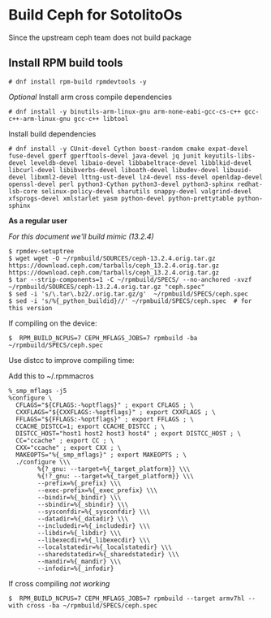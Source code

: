 # Build Ceph for SotolitoOs

Since the upstream ceph team does not build package 

## Install RPM build tools

```
# dnf install rpm-build rpmdevtools -y
```

*Optional* Install arm cross compile dependencies  

```
# dnf install -y binutils-arm-linux-gnu arm-none-eabi-gcc-cs-c++ gcc-c++-arm-linux-gnu gcc-c++ libtool
```

Install build dependencies

```
# dnf install -y CUnit-devel Cython boost-random cmake expat-devel fuse-devel gperf gperftools-devel java-devel jq junit keyutils-libs-devel leveldb-devel libaio-devel libbabeltrace-devel libblkid-devel libcurl-devel libibverbs-devel liboath-devel libudev-devel libuuid-devel libxml2-devel lttng-ust-devel lz4-devel nss-devel openldap-devel openssl-devel perl python3-Cython python3-devel python3-sphinx redhat-lsb-core selinux-policy-devel sharutils snappy-devel valgrind-devel xfsprogs-devel xmlstarlet yasm python-devel python-prettytable python-sphinx
```

**As a regular user**

*For this document we'll build mimic (13.2.4)*

```
$ rpmdev-setuptree
$ wget wget -O ~/rpmbuild/SOURCES/ceph-13.2.4.orig.tar.gz https://download.ceph.com/tarballs/ceph_13.2.4.orig.tar.gz https://download.ceph.com/tarballs/ceph_13.2.4.orig.tar.gz
$ tar --strip-components=1 -C ~/rpmbuild/SPECS/ --no-anchored -xvzf ~/rpmbuild/SOURCES/ceph-13.2.4.orig.tar.gz "ceph.spec"
$ sed -i 's/\.tar\.bz2/.orig.tar.gz/g'  ~/rpmbuild/SPECS/ceph.spec
$ sed -i 's/%{_python_buildid}//' ~/rpmbuild/SPECS/ceph.spec  # for this version
```

If compiling on the device:

```
$  RPM_BUILD_NCPUS=7 CEPH_MFLAGS_JOBS=7 rpmbuild -ba ~/rpmbuild/SPECS/ceph.spec
```

Use distcc to improve compiling time:

Add this to ~/.rpmmacros

```
%_smp_mflags -j5
%configure \
  CFLAGS="${CFLAGS:-%optflags}" ; export CFLAGS ; \
  CXXFLAGS="${CXXFLAGS:-%optflags}" ; export CXXFLAGS ; \
  FFLAGS="${FFLAGS:-%optflags}" ; export FFLAGS ; \
  CCACHE_DISTCC=1; export CCACHE_DISTCC ; \
  DISTCC_HOST="host1 host2 host3 host4" ; export DISTCC_HOST ; \
  CC="ccache" ; export CC ; \
  CXX="ccache" ; export CXX ; \
  MAKEOPTS="%{_smp_mflags}" ; export MAKEOPTS ; \
  ./configure \\\
        %{?_gnu: --target=%{_target_platform}} \\\
        %{!?_gnu: --target=%{_target_platform}} \\\
        --prefix=%{_prefix} \\\
        --exec-prefix=%{_exec_prefix} \\\
        --bindir=%{_bindir} \\\
        --sbindir=%{_sbindir} \\\
        --sysconfdir=%{_sysconfdir} \\\
        --datadir=%{_datadir} \\\
        --includedir=%{_includedir} \\\
        --libdir=%{_libdir} \\\
        --libexecdir=%{_libexecdir} \\\
        --localstatedir=%{_localstatedir} \\\
        --sharedstatedir=%{_sharedstatedir} \\\
        --mandir=%{_mandir} \\\
        --infodir=%{_infodir}
```


If cross compiling *not working*

```
$  RPM_BUILD_NCPUS=7 CEPH_MFLAGS_JOBS=7 rpmbuild --target armv7hl --with cross -ba ~/rpmbuild/SPECS/ceph.spec

